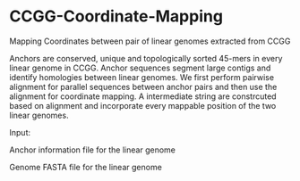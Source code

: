 # CCGG-Coordinate-Mapping
Mapping Coordinates between pair of linear genomes extracted from CCGG


Anchors are conserved, unique and topologically sorted 45-mers in every linear genome in CCGG. Anchor sequences segment large contigs and identify homologies between linear genomes. We first perform pairwise alignment for parallel sequences between anchor pairs and then use the alignment for coordinate mapping. A intermediate string are constrcuted based on alignment and incorporate every mappable position of the two linear genomes.

Input:

Anchor information file for the linear genome

Genome FASTA file for the linear genome
